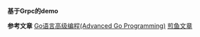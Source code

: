 **基于Grpc的demo**

**参考文章**
[Go语言高级编程(Advanced Go Programming)](https://chai2010.gitbooks.io/advanced-go-programming-book/ "chai2010")
[煎鱼文章](https://book.eddycjy.com/golang/ "")
